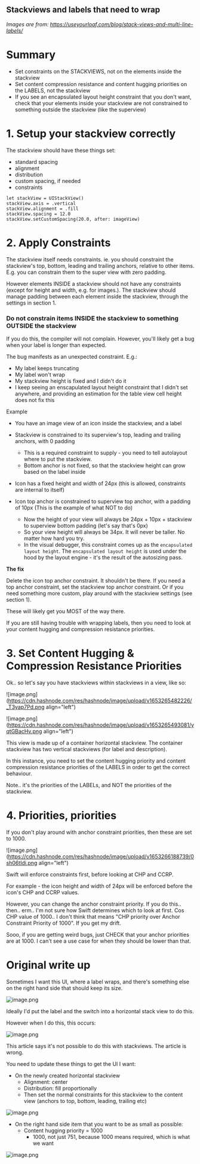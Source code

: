 ## Stackviews and labels that need to wrap

*Images are from: https://useyourloaf.com/blog/stack-views-and-multi-line-labels/*

# Summary

* Set constraints on the STACKVIEWS, not on the elements inside the stackview
* Set content compression resistance and content hugging priorities on the LABELS, not  the stackview
* If you see an encapsulated layout height constraint that you don't want, check that your elements inside your stackview are not constrained to something outside the stackview (like the superview)

# 1. Setup your stackview correctly

The stackview should have these things set:
* standard spacing
* alignment
* distribution
* custom spacing, if needed
* constraints

```
let stackView = UIStackView()
stackView.axis = .vertical
stackView.alignment = .fill
stackView.spacing = 12.0
stackView.setCustomSpacing(20.0, after: imageView)
```

# 2. Apply Constraints

The stackview itself needs constraints. ie. you should constraint the stackview's top, bottom, leading and trailing anchors, relative to other items. E.g. you can constrain them to the super view with zero padding.

However elements INSIDE a stackview should not have any constraints (except for height and width, e.g. for images.). The stackview should manage padding between each element inside the stackview, through the settings in section 1.


### Do not constrain items INSIDE the stackview to something OUTSIDE the stackview

If you do this, the compiler will not complain.
However, you'll likely get a bug when your label is longer than expected.

The bug manifests as an unexpected constraint. E.g.:
* My label keeps truncating
* My label won't wrap
* My stackview height is fixed and I didn't do it
* I keep seeing an enscapulated layout height constraint that I didn't set anywhere, and providing an estimation for the table view cell height does not fix this

Example
* You have an image view of an icon inside the stackview, and a label
* Stackview is constrained to its superview's top, leading and trailing anchors, with 0 padding
  * This is a required constraint to supply - you need to tell autolayout where to put the stackview.
  * Bottom anchor is not fixed, so that the stackview height can grow based on the label inside

* Icon has a fixed height and width of 24px (this is allowed, constraints are internal to itself)
* Icon top anchor is constrained to superview top anchor, with a padding of 10px (This is the example of what NOT to do)
  * Now the height of your view will always be 24px + 10px + stackview to superview bottom padding (let's say that's 0px)
  * So your view height will always be 34px. It will never be taller. No matter how hard you try.
  * In the visual debugger, this constraint comes up as the `encapsulated layout height`. The `encapsulated layout height` is used under the hood by the layout engine - it's the result of the autosizing pass.

**The fix**

Delete the icon top anchor constraint.
It shouldn't be there.
If you need a top anchor constraint, set the stackview top anchor constraint. 
Or if you need something more custom, play around with the stackview settings (see section 1).

These will likely get you MOST of the way there.

If you are still having trouble with wrapping labels, then you need to look at your content hugging and compression resistance priorities.


# 3. Set Content Hugging & Compression Resistance Priorities

Ok.. so let's say you have stackviews within stackviews in a view, like so:

![image.png](https://cdn.hashnode.com/res/hashnode/image/upload/v1653265482226/_T3yap7Pd.png align="left")


![image.png](https://cdn.hashnode.com/res/hashnode/image/upload/v1653265493081/yqtGBacHv.png align="left")

This view is made up of a container horizontal stackview.
The container stackview has two vertical stackviews (for label and description).

In this instance, you need to set the content hugging priority and content compression resistance priorities of the LABELS in order to get the correct behaviour.

Note.. it's the priorities of the LABELs, and NOT the priorities of the stackview.


# 4. Priorities, priorities

If you don't play around with anchor constraint priorities, then these are set to 1000.

![image.png](https://cdn.hashnode.com/res/hashnode/image/upload/v1653266188739/0sh06tIdi.png align="left")


Swift will enforce constraints first, before looking at CHP and CCRP.

For example - the icon height and width of 24px will be enforced before the icon's CHP and CCRP values.

However, you can change the anchor constraint priority.
If you do this.. then.. erm.. I'm not sure how Swift determines which to look at first.
Cos CHP value of 1000.. I don't think that means "CHP priority over Anchor Constraint Priority of 1000". If you get my drift.

Sooo, if you are getting weird bugs, just CHECK that your anchor priorities are at 1000.
I can't see a use case for when they should be lower than that.



# Original write up

Sometimes I want this UI, where a label wraps, and there's something else on the right hand side that should keep its size.

![image.png](https://cdn.hashnode.com/res/hashnode/image/upload/v1627345942664/6Gq8TJwop.png)

Ideally I'd put the label and the switch into a horizontal stack view to do this.

However when I do this, this occurs:

![image.png](https://cdn.hashnode.com/res/hashnode/image/upload/v1627346041745/fW6IFVrXP.png)

This article says it's not possible to do this with stackviews.
The article is wrong.

You need to update these things to get the UI I want:
* On the newly created horizontal stackview
  * Alignment: center
  * Distribution: fill proportionally
  * Then set the normal constraints for this stackview to the content view (anchors to top, bottom, leading, trailing etc)

![image.png](https://cdn.hashnode.com/res/hashnode/image/upload/v1627346129870/-x5CbtAYN.png)

* On the right hand side item that you want to be as small as possible:
  * Content hugging priority = 1000
    * 1000, not just 751, because 1000 means required, which is what we want


![image.png](https://cdn.hashnode.com/res/hashnode/image/upload/v1627346175085/zXA6XQVgd.png)



